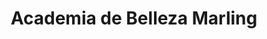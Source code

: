 ---
title: "Academia de Belleza Marling"
url: /masaya/academia-de-belleza-marling/
shop: Kosmetik
---